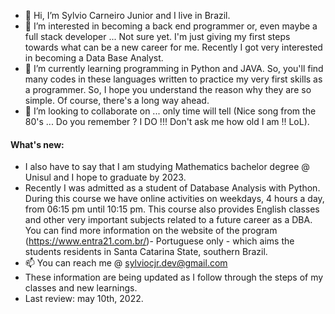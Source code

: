 - 👋 Hi, I’m Sylvio Carneiro Junior and I live in Brazil. 
- 👀 I’m interested in becoming a back end programmer or, even maybe a full stack developer ... Not sure yet. I'm just giving my first steps towards what can be a new career for me. Recently I got very interested in becoming a Data Base Analyst.
- 🌱 I’m currently learning programming in Python and JAVA. So, you'll find many codes in these languages written to practice my very first skills as a programmer. So, I hope you understand the reason why they are so simple. Of course, there's a long way ahead. 
- 💞️ I’m looking to collaborate on ... only time will tell (Nice song from the 80's ... Do you remember ? I DO !!! Don't ask me how old I am !! LoL).

#### What's new: 
- I also have to say that I am studying Mathematics bachelor degree @ Unisul and I hope to graduate by 2023.
- Recently I was admitted as a student of Database Analysis with Python. During this course we have online activities on weekdays, 4 hours a day, from 06:15 pm until 10:15 pm. This course also provides English classes and other very important subjects related to a future career as a DBA. You can find more information on the website of the program (https://www.entra21.com.br/)- Portuguese only - which aims the students residents in Santa Catarina State, southern Brazil.
- 📫 You can reach me @ sylviocjr.dev@gmail.com
- These information are being updated as I follow through the steps of my classes and new learnings.
- Last review: may 10th, 2022.
<!---
sylviocjr/sylviocjr is a ✨ special ✨ repository because its `README.md` (this file) appears on your GitHub profile.
You can click the Preview link to take a look at your changes.
--->
